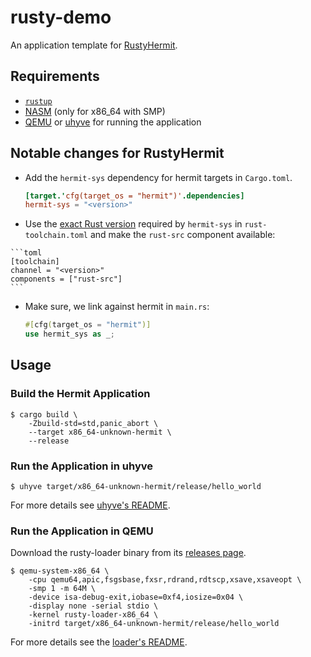 # rusty-demo

An application template for [RustyHermit](https://github.com/hermitcore/rusty-hermit).


## Requirements

* [`rustup`](https://www.rust-lang.org/tools/install)
* [NASM](https://nasm.us/) (only for x86_64 with SMP)
* [QEMU](https://www.qemu.org/) or [uhyve](https://github.com/hermitcore/uhyve) for running the application


## Notable changes for RustyHermit

*   Add the `hermit-sys` dependency for hermit targets in `Cargo.toml`.

    ```toml
    [target.'cfg(target_os = "hermit")'.dependencies]
    hermit-sys = "<version>"
    ```

*   Use the [exact Rust version] required by `hermit-sys` in `rust-toolchain.toml` and make the `rust-src` component available:

[exact Rust version]: rust-toolchain.toml#L2

    ```toml
    [toolchain]
    channel = "<version>"
    components = ["rust-src"]
    ```

*   Make sure, we link against hermit in `main.rs`:

    ```rust
    #[cfg(target_os = "hermit")]
    use hermit_sys as _;
    ```


## Usage



### Build the Hermit Application

``` 
$ cargo build \
    -Zbuild-std=std,panic_abort \
    --target x86_64-unknown-hermit \
    --release
```


### Run the Application in uhyve

```
$ uhyve target/x86_64-unknown-hermit/release/hello_world
```

For more details see [uhyve's README](https://github.com/hermitcore/uhyve/blob/master/README.md).


### Run the Application in QEMU

Download the rusty-loader binary from its [releases page](https://github.com/hermitcore/rusty-loader/releases).

```
$ qemu-system-x86_64 \
    -cpu qemu64,apic,fsgsbase,fxsr,rdrand,rdtscp,xsave,xsaveopt \
    -smp 1 -m 64M \
    -device isa-debug-exit,iobase=0xf4,iosize=0x04 \
    -display none -serial stdio \
    -kernel rusty-loader-x86_64 \
    -initrd target/x86_64-unknown-hermit/release/hello_world
```

For more details see the [loader's README](https://github.com/hermitcore/rusty-loader/blob/master/README.md).
